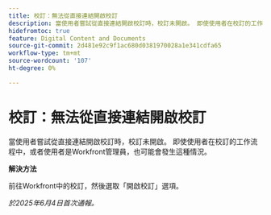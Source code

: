 ```yaml
---
title: 校訂：無法從直接連結開啟校訂
description: 當使用者嘗試從直接連結開啟校訂時，校訂未開啟。 即使使用者在校訂的工作流程中，或者使用者是Workfront管理員，也可能會發生這種情況。
hidefromtoc: true
feature: Digital Content and Documents
source-git-commit: 2d481e92c9f1ac680d0381970028a1e341cdfa65
workflow-type: tm+mt
source-wordcount: '107'
ht-degree: 0%

---
```



# 校訂：無法從直接連結開啟校訂

當使用者嘗試從直接連結開啟校訂時，校訂未開啟。 即使使用者在校訂的工作流程中，或者使用者是Workfront管理員，也可能會發生這種情況。

**解決方法**

前往Workfront中的校訂，然後選取「開啟校訂」選項。

_於2025年6月4日首次通報。_
